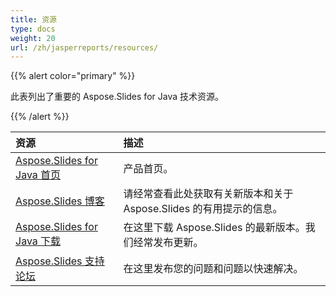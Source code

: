 ```yaml
---
title: 资源
type: docs
weight: 20
url: /zh/jasperreports/resources/
---
```


{{% alert color="primary" %}} 

此表列出了重要的 Aspose.Slides for Java 技术资源。

{{% /alert %}} 

|**资源**|**描述**|
| :- | :- |
|[Aspose.Slides for Java 首页](https://products.aspose.com/slides/jasperreports/)|产品首页。|
|[Aspose.Slides 博客](https://blog.aspose.com/category/slides/)|请经常查看此处获取有关新版本和关于 Aspose.Slides 的有用提示的信息。|
|[Aspose.Slides for Java 下载](https://downloads.aspose.com/slides/jasperreport)|在这里下载 Aspose.Slides 的最新版本。我们经常发布更新。|
|[Aspose.Slides 支持论坛](https://forum.aspose.com/c/slides/11)|在这里发布您的问题和问题以快速解决。|